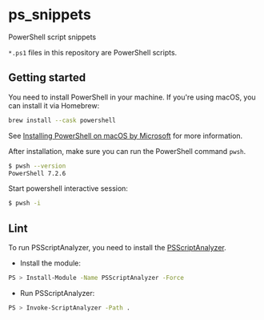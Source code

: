 # ps_snippets
PowerShell script snippets

`*.ps1` files in this repository are PowerShell scripts.

## Getting started

You need to install PowerShell in your machine. If you're using macOS, you can install it via Homebrew:

```bash
brew install --cask powershell
```

See [Installing PowerShell on macOS by Microsoft](https://docs.microsoft.com/en-us/powershell/scripting/install/installing-powershell-on-macos?view=powershell-7.2) for more information.

After installation, make sure you can run the PowerShell command `pwsh`.

```bash
$ pwsh --version
PowerShell 7.2.6
```

Start powershell interactive session:

```bash
$ pwsh -i
```

## Lint

To run PSScriptAnalyzer, you need to install the [PSScriptAnalyzer](https://docs.microsoft.com/en-us/powershell/utility-modules/psscriptanalyzer/overview?view=ps-modules#installing-psscriptanalyzer).

- Install the module:

```bash
PS > Install-Module -Name PSScriptAnalyzer -Force
```

- Run PSScriptAnalyzer:

```bash
PS > Invoke-ScriptAnalyzer -Path .
```